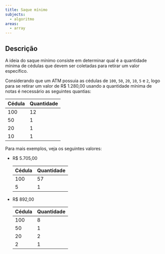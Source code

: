 ```yaml
---
title: Saque mínimo
subjects:
  - algoritmo
areas:
  - array
---
```


## Descrição

A ideia do saque mínimo consiste em determinar qual é a quantidade mínima de cédulas que devem ser coletadas para retirar um valor específico.

Considerando que um ATM possuia as cédulas de `100`, `50`, `20`, `10`, `5` e `2`, logo para se retirar um valor de R\$ 1.280,00 usando a quantidade mínima de notas é necessário as seguintes quantias:

| Cédula | Quantidade |
| ------ | ---------- |
| 100    | 12         |
| 50     | 1          |
| 20     | 1          |
| 10     | 1          |

Para mais exemplos, veja os seguintes valores:

- R\$ 5.705,00

  | Cédula | Quantidade |
  | ------ | ---------- |
  | 100    | 57         |
  | 5      | 1          |

- R\$ 892,00

  | Cédula | Quantidade |
  | ------ | ---------- |
  | 100    | 8          |
  | 50     | 1          |
  | 20     | 2          |
  | 2      | 1          |
